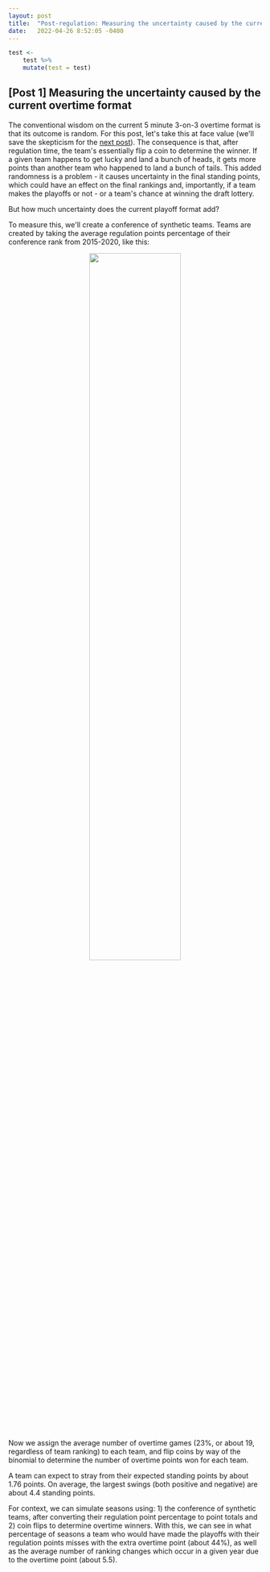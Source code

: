 ```yaml
---
layout: post
title:  "Post-regulation: Measuring the uncertainty caused by the current format"
date:   2022-04-26 8:52:05 -0400
---
```

```r
test <-
    test %>%
    mutate(test = test)
```
<h2>[Post 1] Measuring the uncertainty caused by the current overtime format</h2>
<p>
The conventional wisdom on the current 5 minute 3-on-3 overtime format is that its outcome is random. For this post, let's take this at face value (we'll save the skepticism for the <a href="https://spazznolo.github.io/2022/04/24/post-regulation-1.html">next post</a>). The consequence is that, after regulation time, the team's essentially flip a coin to determine the winner. If a given team happens to get lucky and land a bunch of heads, it gets more points than another team who happened to land a bunch of tails.  This added randomness is a problem - it causes uncertainty in the final standing points, which could have an effect on the final rankings and, importantly, if a team makes the playoffs or not - or a team's chance at winning the draft lottery.
</p>
<p>
But how much uncertainty does the current playoff format add?
</p>
<p>
To measure this, we'll create a conference of synthetic teams. Teams are created by taking the average regulation points percentage of their conference rank from 2015-2020, like this:
</p>
<p>
<div style="text-align: center"> 
<img src="https://spazznolo.github.io/figs/post-regulation-one-onee.png" width="60%" length="150"/>
</div>
</p>
<p>
Now we assign the average number of overtime games (23%, or about 19, regardless of team ranking) to each team, and flip coins by way of the binomial to determine the number of overtime points won for each team. 
</p>
<p>
A team can expect to stray from their expected standing points by about 1.76 points. On average, the largest swings (both positive and negative) are about 4.4 standing points. 
</p>
<p>
For context, we can simulate seasons using: 1) the conference of synthetic teams, after converting their regulation point percentage to point totals and 2) coin flips to determine overtime winners. With this, we can see in what percentage of seasons a team who would have made the playoffs with their regulation points misses with the extra overtime point (about 44%), as well as the average number of ranking changes which occur in a given year due to the overtime point (about 5.5).
</p>







